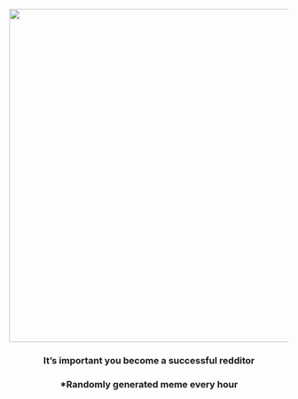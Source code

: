 <p align="center">
        <img src="https://i.redd.it/x1zansnchq2a1.jpg" width="600" height="600">
        </p>
        <h3 align="center">It’s important you become a successful redditor</h3>
        <h3 align="center">*Randomly generated meme every hour</h3>
    